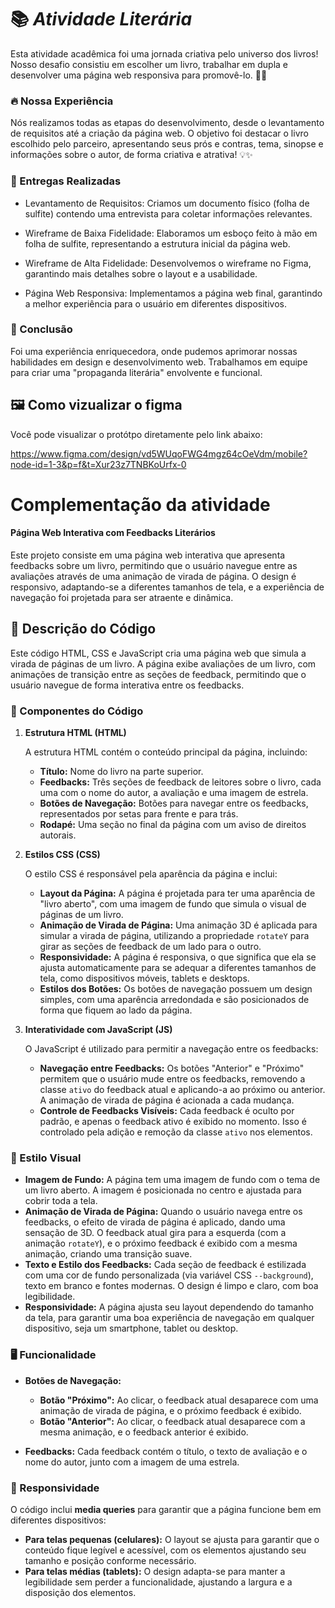 # 📚 *Atividade Literária*

Esta atividade acadêmica foi uma jornada criativa pelo universo dos livros! Nosso desafio consistiu em escolher um livro, trabalhar em dupla e desenvolver uma página web responsiva para promovê-lo. 🚀📖

### 🔥 Nossa Experiência

Nós realizamos todas as etapas do desenvolvimento, desde o levantamento de requisitos até a criação da página web. O objetivo foi destacar o livro escolhido pelo parceiro, apresentando seus prós e contras, tema, sinopse e informações sobre o autor, de forma criativa e atrativa! 💡✨

### 📌 Entregas Realizadas

- Levantamento de Requisitos: Criamos um documento físico (folha de sulfite) contendo uma entrevista para coletar informações relevantes.

- Wireframe de Baixa Fidelidade: Elaboramos um esboço feito à mão em folha de sulfite, representando a estrutura inicial da página web.

- Wireframe de Alta Fidelidade: Desenvolvemos o wireframe no Figma, garantindo mais detalhes sobre o layout e a usabilidade.

- Página Web Responsiva: Implementamos a página web final, garantindo a melhor experiência para o usuário em diferentes dispositivos.

### 🚀 Conclusão

Foi uma experiência enriquecedora, onde pudemos aprimorar nossas habilidades em design e desenvolvimento web. Trabalhamos em equipe para criar uma "propaganda literária" envolvente e funcional.

##  🖼️ Como vizualizar o figma

Você pode visualizar o protótpo diretamente pelo link abaixo:

https://www.figma.com/design/vd5WUqoFWG4mgz64cOeVdm/mobile?node-id=1-3&p=f&t=Xur23z7TNBKoUrfx-0

# Complementação da atividade
#### Página Web Interativa com Feedbacks Literários

Este projeto consiste em uma página web interativa que apresenta feedbacks sobre um livro, permitindo que o usuário navegue entre as avaliações através de uma animação de virada de página. O design é responsivo, adaptando-se a diferentes tamanhos de tela, e a experiência de navegação foi projetada para ser atraente e dinâmica.

## 📖 Descrição do Código

Este código HTML, CSS e JavaScript cria uma página web que simula a virada de páginas de um livro. A página exibe avaliações de um livro, com animações de transição entre as seções de feedback, permitindo que o usuário navegue de forma interativa entre os feedbacks.

### 🧩 Componentes do Código

1. **Estrutura HTML (HTML)**

   A estrutura HTML contém o conteúdo principal da página, incluindo:
   - **Título:** Nome do livro na parte superior.
   - **Feedbacks:** Três seções de feedback de leitores sobre o livro, cada uma com o nome do autor, a avaliação e uma imagem de estrela.
   - **Botões de Navegação:** Botões para navegar entre os feedbacks, representados por setas para frente e para trás.
   - **Rodapé:** Uma seção no final da página com um aviso de direitos autorais.

2. **Estilos CSS (CSS)**

   O estilo CSS é responsável pela aparência da página e inclui:
   - **Layout da Página:** A página é projetada para ter uma aparência de "livro aberto", com uma imagem de fundo que simula o visual de páginas de um livro.
   - **Animação de Virada de Página:** Uma animação 3D é aplicada para simular a virada de página, utilizando a propriedade `rotateY` para girar as seções de feedback de um lado para o outro.
   - **Responsividade:** A página é responsiva, o que significa que ela se ajusta automaticamente para se adequar a diferentes tamanhos de tela, como dispositivos móveis, tablets e desktops.
   - **Estilos dos Botões:** Os botões de navegação possuem um design simples, com uma aparência arredondada e são posicionados de forma que fiquem ao lado da página.

3. **Interatividade com JavaScript (JS)**

   O JavaScript é utilizado para permitir a navegação entre os feedbacks:
   - **Navegação entre Feedbacks:** Os botões "Anterior" e "Próximo" permitem que o usuário mude entre os feedbacks, removendo a classe `ativo` do feedback atual e aplicando-a ao próximo ou anterior. A animação de virada de página é acionada a cada mudança.
   - **Controle de Feedbacks Visíveis:** Cada feedback é oculto por padrão, e apenas o feedback ativo é exibido no momento. Isso é controlado pela adição e remoção da classe `ativo` nos elementos.

### 🎨 Estilo Visual

- **Imagem de Fundo:** A página tem uma imagem de fundo com o tema de um livro aberto. A imagem é posicionada no centro e ajustada para cobrir toda a tela.
- **Animação de Virada de Página:** Quando o usuário navega entre os feedbacks, o efeito de virada de página é aplicado, dando uma sensação de 3D. O feedback atual gira para a esquerda (com a animação `rotateY`), e o próximo feedback é exibido com a mesma animação, criando uma transição suave.
- **Texto e Estilo dos Feedbacks:** Cada seção de feedback é estilizada com uma cor de fundo personalizada (via variável CSS `--background`), texto em branco e fontes modernas. O design é limpo e claro, com boa legibilidade.
- **Responsividade:** A página ajusta seu layout dependendo do tamanho da tela, para garantir uma boa experiência de navegação em qualquer dispositivo, seja um smartphone, tablet ou desktop.

### 🖥️ Funcionalidade

- **Botões de Navegação:**
  - **Botão "Próximo":** Ao clicar, o feedback atual desaparece com uma animação de virada de página, e o próximo feedback é exibido.
  - **Botão "Anterior":** Ao clicar, o feedback atual desaparece com a mesma animação, e o feedback anterior é exibido.
  
- **Feedbacks:** Cada feedback contém o título, o texto de avaliação e o nome do autor, junto com a imagem de uma estrela.

### 📱 Responsividade

O código inclui **media queries** para garantir que a página funcione bem em diferentes dispositivos:
- **Para telas pequenas (celulares):** O layout se ajusta para garantir que o conteúdo fique legível e acessível, com os elementos ajustando seu tamanho e posição conforme necessário.
- **Para telas médias (tablets):** O design adapta-se para manter a legibilidade sem perder a funcionalidade, ajustando a largura e a disposição dos elementos.
